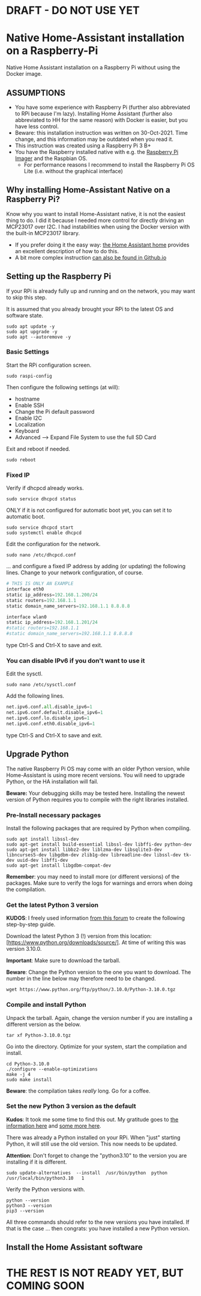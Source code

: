 # DRAFT - DO NOT USE YET

# Native Home-Assistant installation on a Raspberry-Pi
Native Home Assistant installation on a Raspberry Pi without using the Docker image.

## ASSUMPTIONS

* You have some experience with Raspberry Pi (further also abbreviated to RPi because I'm lazy). Installing Home Assistant (further also abbreviated to HH for the same reason) with Docker is easier, but you have less control.
* Beware: this installation instruction was written on 30-Oct-2021. Time change, and this information may be outdated when you read it.
* This instruction was created using a Raspberry Pi 3 B+
* You have the Raspberry installed native with e.g. the [Raspberry Pi Imager](https://www.raspberrypi.com/software/) and the Raspbian OS. 
  * For performance reasons I recommend to install the Raspberry Pi OS Lite (i.e. without the graphical interface)

## Why installing Home-Assistant Native on a Raspberry Pi?

Know why you want to install Home-Assistant native, it is not the easiest thing to do. I did it because I needed more control for directly driving an MCP23017 over I2C. I had instabilities when using the Docker version with the built-in MCP23017 library.
* If you prefer doing it the easy way: [the Home Assistant home](https://www.home-assistant.io/installation "The one and only Home Assistant") provides an excellent description of how to do this.
* A bit more complex instruction [can also be found in Github.io](https://sensorsiot.github.io/IOTstack/Containers/Home-Assistant/)

## Setting up the Raspberry Pi

If your RPi is already fully up and running and on the network, you may want to skip this step.

It is assumed that you already brought your RPi to the latest OS and software state.

```
sudo apt update -y
sudo apt upgrade -y
sudo apt --autoremove -y
```

### Basic Settings

Start the RPi configuration screen.

```
sudo raspi-config
```

Then configure the following settings (at will):
* hostname
* Enable SSH
* Change the Pi default password
* Enable I2C
* Localization
* Keyboard
* Advanced --> Expand File System to use the full SD Card

Exit and reboot if needed.

```
sudo reboot
```

### Fixed IP

Verify if dhcpcd already works.

```
sudo service dhcpcd status
```

ONLY if it is not configured for automatic boot yet, you can set it to automatic boot.

```
sudo service dhcpcd start
sudo systemctl enable dhcpcd
```

Edit the configuration for the network.

```
sudo nano /etc/dhcpcd.conf
```

... and configure a fixed IP address by adding (or updating) the following lines. Change to your network configuration, of course.

```python
# THIS IS ONLY AN EXAMPLE
interface eth0
static ip_address=192.168.1.200/24
static routers=192.168.1.1
static domain_name_servers=192.168.1.1 8.8.8.8

interface wlan0
static ip_address=192.168.1.201/24
#static routers=192.168.1.1
#static domain_name_servers=192.168.1.1 8.8.8.8
```

type Ctrl-S and Ctrl-X to save and exit.

### You can disable IPv6 if you don't want to use it

Edit the sysctl.

```
sudo nano /etc/sysctl.conf
```

Add the following lines.

```python
net.ipv6.conf.all.disable_ipv6=1
net.ipv6.conf.default.disable_ipv6=1
net.ipv6.conf.lo.disable_ipv6=1
net.ipv6.conf.eth0.disable_ipv6=1
```

type Ctrl-S and Ctrl-X to save and exit.

## Upgrade Python

The native Raspberry Pi OS may come with an older Python version, while Home-Assistant is using more recent versions. You will need to upgrade Python, or the HA installation will fail.

**Beware:** Your debugging skills may be tested here. Installing the newest version of Python requires you to compile with the right libraries installed.

### Pre-Install necessary packages

Install the following packages that are required by Python when compiling.

```
sudo apt install libssl-dev
sudo apt-get install build-essential libssl-dev libffi-dev python-dev
sudo apt-get install libbz2-dev liblzma-dev libsqlite3-dev libncurses5-dev libgdbm-dev zlib1g-dev libreadline-dev libssl-dev tk-dev uuid-dev libffi-dev
sudo apt-get install libgdbm-compat-dev
```

**Remember**: you may need to install more (or different versions) of the packages. Make sure to verify the logs for warnings and errors when doing the compilation.

### Get the latest Python 3 version

**KUDOS**: I freely used information [from this forum](https://www.raspberrypi.org/forums/viewtopic.php?p=1761359#p1761359) to create the following step-by-step guide.

Download the latest Python 3 (!) version from this location: [https://www.python.org/downloads/source/]. At time of writing this was version 3.10.0.

**Important**: Make sure to download the tarball.

**Beware**: Change the Python version to the one you want to download. The number in the line below may therefore need to be changed.

```
wget https://www.python.org/ftp/python/3.10.0/Python-3.10.0.tgz
```

### Compile and install Python

Unpack the tarball. Again, change the version number if you are installing a different version as the below.

```
tar xf Python-3.10.0.tgz
```

Go into the directory. Optimize for your system, start the compilation and install.

```
cd Python-3.10.0
./configure --enable-optimizations
make -j 4
sudo make install
```

**Beware**: the compilation takes *really* long. Go for a coffee.

### Set the new Python 3 version as the default

**Kudos**: It took me some time to find this out. My gratitude goes to [the information here](https://linuxconfig.org/how-to-change-from-default-to-alternative-python-version-on-debian-linux) and [some more here](https://stackoverflow.com/questions/62275714/how-to-change-the-default-python-version-in-raspberry-pi). 

There was already a Python installed on your RPi. When "just" starting Python, it will still use the old version. This now needs to be updated.

**Attention**: Don't forget to change the "python3.10" to the version you are installing if it is different.

```
sudo update-alternatives  --install  /usr/bin/python  python  /usr/local/bin/python3.10   1
```

Verify the Python versions with.

```
python --version
python3 --version
pip3 --version
```

All three commands should refer to the new versions you have installed. If that is the case ... then congrats: you have installed a new Python version.

## Install the Home Assistant software




# THE REST IS NOT READY YET, BUT COMING SOON


